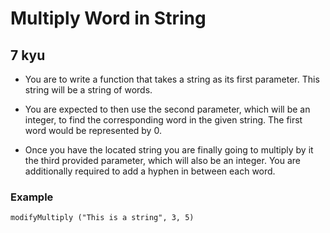 # Multiply Word in String
## 7 kyu



- You are to write a function that takes a string as its first parameter. This string will be a string of words.

- You are expected to then use the second parameter, which will be an integer, to find the corresponding word in the given string. The first word would be represented by 0.

- Once you have the located string you are finally going to multiply by it the third provided parameter, which will also be an integer. You are additionally required to add a hyphen in between each word.

### Example
```
modifyMultiply ("This is a string", 3, 5) 
```